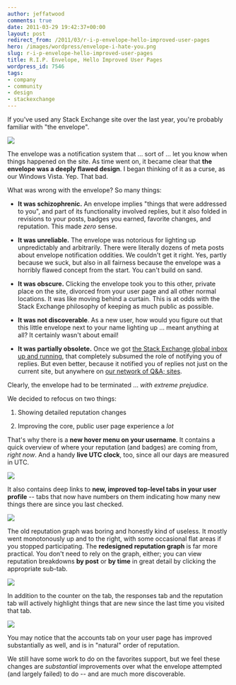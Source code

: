 ```yaml
---
author: jeffatwood
comments: true
date: 2011-03-29 19:42:37+00:00
layout: post
redirect_from: /2011/03/r-i-p-envelope-hello-improved-user-pages
hero: /images/wordpress/envelope-i-hate-you.png
slug: r-i-p-envelope-hello-improved-user-pages
title: R.I.P. Envelope, Hello Improved User Pages
wordpress_id: 7546
tags:
- company
- community
- design
- stackexchange
---
```


If you've used any Stack Exchange site over the last year, you're probably familiar with "the envelope".

![](/blog/images/wordpress/envelope-i-hate-you.png)

The envelope was a notification system that … sort of … let you know when things happened on the site. As time went on, it became clear that **the envelope was a deeply flawed design**. I began thinking of it as a curse, as our Windows Vista. Yep. That bad.

What was wrong with the envelope? So many things:





  * **It was schizophrenic.** An envelope implies "things that were addressed to you", and part of its functionality involved replies, but it also folded in revisions to your posts, badges you earned, favorite changes, and reputation. This made _zero_ sense.

  * **It was unreliable.** The envelope was notorious for lighting up unpredictably and arbitrarily. There were literally dozens of meta posts about envelope notification oddities. We couldn't get it right. Yes, partly because we suck, but also in all fairness because the envelope was a horribly flawed concept from the start. You can't build on sand.

  * **It was obscure.** Clicking the envelope took you to this other, private place on the site, divorced from your user page and all other normal locations. It was like moving behind a curtain. This is at odds with the Stack Exchange philosophy of keeping as much public as possible.

  * **It was not discoverable**. As a new user, how would you figure out that this little envelope next to your name lighting up … meant anything at all? It certainly wasn't about email!

  * **It was partially obsolete.** Once we got [the Stack Exchange global inbox up and running](http://blog.stackoverflow.com/2010/09/new-global-inbox/), that completely subsumed the role of notifying you of replies. But even better, because it notified you of replies not just on the current site, but anywhere on [our network of Q&A; sites](http://stackexchange.com/sites).


Clearly, the envelope had to be terminated … _with extreme prejudice._

We decided to refocus on two things:





  1. Showing detailed reputation changes

  2. Improving the core, public user page experience a _lot_


That's why there is a **new hover menu on your username**. It contains a quick overview of where your reputation (and badges) are coming from, _right now_. And a handy **live UTC clock**, too, since all our days are measured in UTC.

![](/blog/images/wordpress/user-drop-down.png)

It also contains deep links to **new, improved top-level tabs in your user profile** -- tabs that now have numbers on them indicating how many new things there are since you last checked. 

![](/blog/images/wordpress/user-page-new-rep-graph.png)

The old reputation graph was boring and honestly kind of useless. It mostly went monotonously up and to the right, with some occasional flat areas if you stopped participating. The **redesigned reputation graph** is far more practical. You don't need to rely on the graph, either; you can view reputation breakdowns **by post** or **by time** in great detail by clicking the appropriate sub-tab.

![](/blog/images/wordpress/user-page-rep-by-post.png)

In addition to the counter on the tab, the responses tab and the reputation tab will actively highlight things that are new since the last time you visited that tab.

![](/blog/images/wordpress/new-responses-tab.png)

You may notice that the accounts tab on your user page has improved substantially as well, and is in "natural" order of reputation.

We still have some work to do on the favorites support, but we feel these changes are _substantial_ improvements over what the envelope attempted (and largely failed) to do -- and are much more discoverable.
